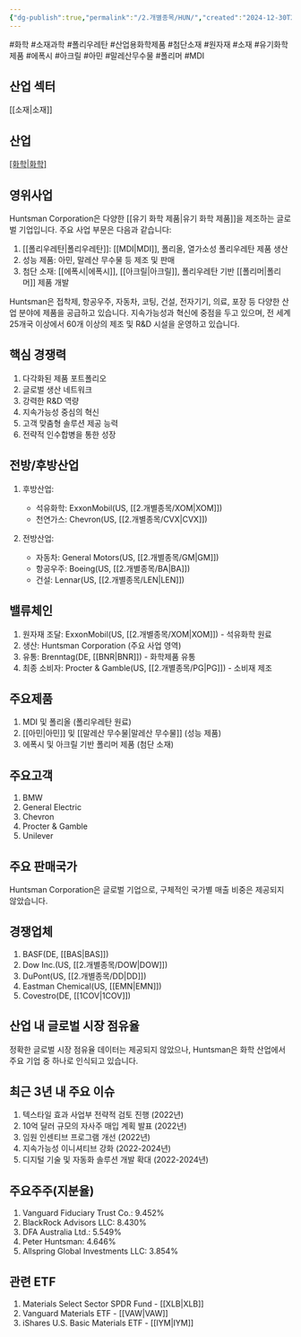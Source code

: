```yaml
---
{"dg-publish":true,"permalink":"/2.개별종목/HUN/","created":"2024-12-30T21:07:08.299+09:00","updated":"2025-06-03T20:05:59.498+09:00"}
---
```


#화학 #소재과학 #폴리우레탄 #산업용화학제품 #첨단소재 #원자재 #소재 #유기화학제품 #에폭시 #아크릴 #아민 #말레산무수물 #폴리머 #MDI

## 산업 섹터

[[소재\|소재]]

## 산업

[[화학\|화학]](Chemicals)

## 영위사업

Huntsman Corporation은 다양한 [[유기 화학 제품\|유기 화학 제품]]을 제조하는 글로벌 기업입니다. 주요 사업 부문은 다음과 같습니다:

1. [[폴리우레탄\|폴리우레탄]]: [[MDI\|MDI]], 폴리올, 열가소성 폴리우레탄 제품 생산
2. 성능 제품: 아민, 말레산 무수물 등 제조 및 판매
3. 첨단 소재: [[에폭시\|에폭시]], [[아크릴\|아크릴]], 폴리우레탄 기반 [[폴리머\|폴리머]] 제품 개발

Huntsman은 접착제, 항공우주, 자동차, 코팅, 건설, 전자기기, 의료, 포장 등 다양한 산업 분야에 제품을 공급하고 있습니다. 지속가능성과 혁신에 중점을 두고 있으며, 전 세계 25개국 이상에서 60개 이상의 제조 및 R&D 시설을 운영하고 있습니다.

## 핵심 경쟁력

1. 다각화된 제품 포트폴리오
2. 글로벌 생산 네트워크
3. 강력한 R&D 역량
4. 지속가능성 중심의 혁신
5. 고객 맞춤형 솔루션 제공 능력
6. 전략적 인수합병을 통한 성장

## 전방/후방산업

1. 후방산업:
    
    - 석유화학: ExxonMobil(US, [[2.개별종목/XOM\|XOM]])
    - 천연가스: Chevron(US, [[2.개별종목/CVX\|CVX]])
    
2. 전방산업:
    
    - 자동차: General Motors(US, [[2.개별종목/GM\|GM]])
    - 항공우주: Boeing(US, [[2.개별종목/BA\|BA]])
    - 건설: Lennar(US, [[2.개별종목/LEN\|LEN]])
    

## 밸류체인

1. 원자재 조달: ExxonMobil(US, [[2.개별종목/XOM\|XOM]]) - 석유화학 원료
2. 생산: Huntsman Corporation (주요 사업 영역)
3. 유통: Brenntag(DE, [[BNR\|BNR]]) - 화학제품 유통
4. 최종 소비자: Procter & Gamble(US, [[2.개별종목/PG\|PG]]) - 소비재 제조

## 주요제품

1. MDI 및 폴리올 (폴리우레탄 원료)
2. [[아민\|아민]] 및 [[말레산 무수물\|말레산 무수물]] (성능 제품)
3. 에폭시 및 아크릴 기반 폴리머 제품 (첨단 소재)

## 주요고객

1. BMW
2. General Electric
3. Chevron
4. Procter & Gamble
5. Unilever

## 주요 판매국가

Huntsman Corporation은 글로벌 기업으로, 구체적인 국가별 매출 비중은 제공되지 않았습니다.

## 경쟁업체

1. BASF(DE, [[BAS\|BAS]])
2. Dow Inc.(US, [[2.개별종목/DOW\|DOW]])
3. DuPont(US, [[2.개별종목/DD\|DD]])
4. Eastman Chemical(US, [[EMN\|EMN]])
5. Covestro(DE, [[1COV\|1COV]])

## 산업 내 글로벌 시장 점유율

정확한 글로벌 시장 점유율 데이터는 제공되지 않았으나, Huntsman은 화학 산업에서 주요 기업 중 하나로 인식되고 있습니다.

## 최근 3년 내 주요 이슈

1. 텍스타일 효과 사업부 전략적 검토 진행 (2022년)
2. 10억 달러 규모의 자사주 매입 계획 발표 (2022년)
3. 임원 인센티브 프로그램 개선 (2022년)
4. 지속가능성 이니셔티브 강화 (2022-2024년)
5. 디지털 기술 및 자동화 솔루션 개발 확대 (2022-2024년)

## 주요주주(지분율)

1. Vanguard Fiduciary Trust Co.: 9.452%
2. BlackRock Advisors LLC: 8.430%
3. DFA Australia Ltd.: 5.549%
4. Peter Huntsman: 4.646%
5. Allspring Global Investments LLC: 3.854%

## 관련 ETF

1. Materials Select Sector SPDR Fund - [[XLB\|XLB]]
2. Vanguard Materials ETF - [[VAW\|VAW]]
3. iShares U.S. Basic Materials ETF - [[IYM\|IYM]]